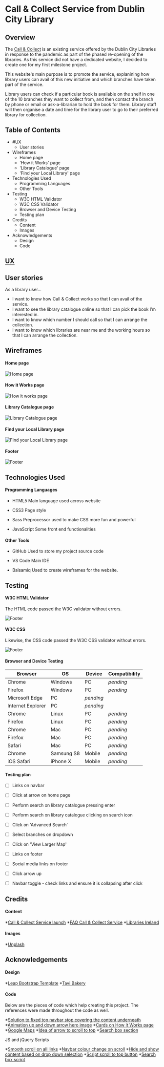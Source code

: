 Call & Collect Service from Dublin City Library
======


Overview
------

The [Call & Collect](https://stefcruz.github.io/ci_milestone1/) is an existing service offered by the Dublin City Libraries in response to the pandemic as part of the phased re-opening of the libraries. As this service did not have a dedicated website, I decided to create one for my first milestone project. 

This website's main purpose is to promote the service, explanining how library users can avail of this new initiative and which branches have taken part of the service. 

Library users can check if a particular book is available on the shelf in one of the 10 branches they want to collect from, and then contact the branch by phone or email or ask-a-librarian to hold the book for them. Library staff will then organise a date and time for the library user to go to their preferred library for collection.

Table of Contents
------

- #UX
    - User stories
- Wireframes
    - Home page
    - 'How it Works' page
    - 'Library Catalogue' page
    - 'Find your Local Library' page
- Technologies Used
    - Programming Languages
    - Other Tools
- Testing
    - W3C HTML Validator
    - W3C CSS Validator
    - Browser and Device Testing
   - Testing plan
- Credits
    - Content
    - Images
- Acknowledgements
    - Design
    - Code

[UX](#ux)
------

## User stories

As a library user...

 - I want to know how Call & Collect works so that I can avail of the service.
 - I want to see the library catalogue online so that I can pick the book I’m interested in.
 - I want to know which number I should call so that I can arrange the collection.
 - I want to know which libraries are near me and the working hours so that I can arrange the collection.



Wireframes
------

#### Home page

![Home page](https://github.com/stefcruz/ci_milestone1/blob/master/assets/images/readme-images/home-page.png)

#### How it Works page

![How it works page](https://github.com/stefcruz/ci_milestone1/blob/master/assets/images/readme-images/how-it-works-page.png)

#### Library Catalogue page

![Library Catalogue page](https://github.com/stefcruz/ci_milestone1/blob/master/assets/images/readme-images/catalogue-page.png)


#### Find your Local Library page

![Find your Local Library page](https://github.com/stefcruz/ci_milestone1/blob/master/assets/images/readme-images/local-library-page.png)


#### Footer

![Footer](https://github.com/stefcruz/ci_milestone1/blob/master/assets/images/readme-images/footer.png)

Technologies Used
------

#### Programming Languages

- HTML5
   Main language used across website

- CSS3
   Page style

- Sass
   Preprocessor used to make CSS more fun and powerful

- JavaScript
   Some front end functionalities 



#### Other Tools

- GitHub
   Used to store my project source code

- VS Code
   Main IDE

- Balsamiq
   Used to create wireframes for the website.


Testing
------


#### W3C HTML Validator

The HTML code passed the W3C validator without errors. 

![Footer](https://github.com/stefcruz/ci_milestone1/blob/master/assets/images/readme-images/w3c-markup-validator.png)

#### W3C CSS

Likewise, the CSS code passed the W3C CSS validator without errors.

![Footer](https://github.com/stefcruz/ci_milestone1/blob/master/assets/images/readme-images/w3c-css-validator.png)

#### Browser and Device Testing

|Browser|OS|Device|Compatibility|
|---|---|---|---|
|Chrome|Windows|PC|*pending*|
|Firefox|Windows|PC|*pending*|
|Microsoft Edge|PC|*pending*|
|Internet Explorer|PC|*pending*|
|Chrome|Linux|PC|*pending*|
|Firefox|Linux|PC|*pending*|
|Chrome|Mac|PC|*pending*|
|Firefox|Mac|PC|*pending*|
|Safari|Mac|PC|*pending*|
|Chrome|Samsung S8|Mobile|*pending*|
|iOS Safari|iPhone X|Mobile|*pending*|

#### Testing plan

- [ ] Links on navbar
- [ ] Click at arrow on home page
- [ ] Perform search on library catalogue pressing enter
- [ ] Perform search on library catalogue clicking on search icon
- [ ] Click on 'Advanced Search'
- [ ] Select branches on dropdown
- [ ] Click on 'View Larger Map'
- [ ] Links on footer
- [ ] Social media links on footer
- [ ] Click arrow up
- [ ] Navbar toggle - check links and ensure it is collapsing after click



Credits
------

#### Content

*[Call & Collect Service launch](http://www.dublincity.ie/dublin-city-libraries-launches-new-%E2%80%98call-and-collect%E2%80%99-service)
*[FAQ Call & Collect Service](https://www.dublincity.ie/story/call-and-collect)
*[Libraries Ireland](https://www.librariesireland.ie/)

#### Images

*[Unplash](https://unsplash.com/)


Acknowledgements
------

#### Design

*[Leap Bootstrap Template](https://leap.mediumra.re/) 
*[Tavi Bakery](https://www.tavi.pt/) 

#### Code

Below are the pieces of code which help creating this project. The references were made throughout the code as well.

*[Solution to fixed top navbar stop covering the content underneath](http://nicolasgallagher.com/jump-links-and-viewport-positioning/)
*[Animation up and down arrow hero image](https://stackoverflow.com/questions/59135939/how-to-make-an-icon-move-up-and-down-with-css-animation)
*[Cards on How It Works page](https://getbootstrap.com/docs/4.5/examples/carousel/)
*[Google Maps](http://www.dublincity.ie/main-menu-services-recreation-culture-dublin-city-public-libraries-and-archive-locations-hours-3)
*[Idea of arrow to scroll to top](https://www.tavi.pt/)
*[Search box section](https://www.librariesireland.ie/)

JS and jQuery Scripts

*[Smooth scroll on all links](https://www.w3schools.com/jquery/tryit.asp?filename=tryjquery_eff_animate_smoothscroll)
*[Navbar colour change on scroll](https://stackoverflow.com/questions/23706003/changing-nav-bar-color-after-scrolling)
*[Hide and show content based on drop down selection](https://stackoverflow.com/questions/12684677/how-to-hide-and-show-content-based-on-drop-down-selection)
*[Script scroll to top button](https://www.youtube.com/watch?v=Pd71ZZeIhaI )
*[Search box script](https://www.librariesireland.ie/)